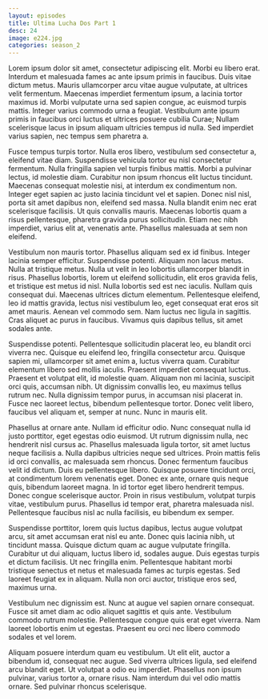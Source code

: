 ```yaml
---
layout: episodes
title: Ultima Lucha Dos Part 1
desc: 24
image: e224.jpg
categories: season_2
---
```




Lorem ipsum dolor sit amet, consectetur adipiscing elit. Morbi eu libero erat. Interdum et malesuada fames ac ante ipsum primis in faucibus. Duis vitae dictum metus. Mauris ullamcorper arcu vitae augue vulputate, at ultrices velit fermentum. Maecenas imperdiet fermentum ipsum, a lacinia tortor maximus id. Morbi vulputate urna sed sapien congue, ac euismod turpis mattis. Integer varius commodo urna a feugiat. Vestibulum ante ipsum primis in faucibus orci luctus et ultrices posuere cubilia Curae; Nullam scelerisque lacus in ipsum aliquam ultricies tempus id nulla. Sed imperdiet varius sapien, nec tempus sem pharetra a.

Fusce tempus turpis tortor. Nulla eros libero, vestibulum sed consectetur a, eleifend vitae diam. Suspendisse vehicula tortor eu nisl consectetur fermentum. Nulla fringilla sapien vel turpis finibus mattis. Morbi a pulvinar lectus, id molestie diam. Curabitur non ipsum rhoncus elit luctus tincidunt. Maecenas consequat molestie nisi, at interdum ex condimentum non. Integer eget sapien ac justo lacinia tincidunt vel et sapien. Donec nisl nisl, porta sit amet dapibus non, eleifend sed massa. Nulla blandit enim nec erat scelerisque facilisis. Ut quis convallis mauris. Maecenas lobortis quam a risus pellentesque, pharetra gravida purus sollicitudin. Etiam nec nibh imperdiet, varius elit at, venenatis ante. Phasellus malesuada at sem non eleifend.

Vestibulum non mauris tortor. Phasellus aliquam sed ex id finibus. Integer lacinia semper efficitur. Suspendisse potenti. Aliquam non lacus metus. Nulla at tristique metus. Nulla ut velit in leo lobortis ullamcorper blandit in risus. Phasellus lobortis, lorem ut eleifend sollicitudin, elit eros gravida felis, et tristique est metus id nisl. Nulla lobortis sed est nec iaculis. Nullam quis consequat dui. Maecenas ultrices dictum elementum. Pellentesque eleifend, leo id mattis gravida, lectus nisi vestibulum leo, eget consequat erat eros sit amet mauris. Aenean vel commodo sem. Nam luctus nec ligula in sagittis. Cras aliquet ac purus in faucibus. Vivamus quis dapibus tellus, sit amet sodales ante.

Suspendisse potenti. Pellentesque sollicitudin placerat leo, eu blandit orci viverra nec. Quisque eu eleifend leo, fringilla consectetur arcu. Quisque sapien mi, ullamcorper sit amet enim a, luctus viverra quam. Curabitur elementum libero sed mollis iaculis. Praesent imperdiet consequat luctus. Praesent et volutpat elit, id molestie quam. Aliquam non mi lacinia, suscipit orci quis, accumsan nibh. Ut dignissim convallis leo, eu maximus tellus rutrum nec. Nulla dignissim tempor purus, in accumsan nisi placerat in. Fusce nec laoreet lectus, bibendum pellentesque tortor. Donec velit libero, faucibus vel aliquam et, semper at nunc. Nunc in mauris elit.

Phasellus at ornare ante. Nullam id efficitur odio. Nunc consequat nulla id justo porttitor, eget egestas odio euismod. Ut rutrum dignissim nulla, nec hendrerit nisl cursus ac. Phasellus malesuada ligula tortor, sit amet luctus neque facilisis a. Nulla dapibus ultricies neque sed ultrices. Proin mattis felis id orci convallis, ac malesuada sem rhoncus. Donec fermentum faucibus velit id dictum. Duis eu pellentesque libero. Quisque posuere tincidunt orci, at condimentum lorem venenatis eget. Donec ex ante, ornare quis neque quis, bibendum laoreet magna. In id tortor eget libero hendrerit tempus. Donec congue scelerisque auctor. Proin in risus vestibulum, volutpat turpis vitae, vestibulum purus. Phasellus id tempor erat, pharetra malesuada nisl. Pellentesque faucibus nisl ac nulla facilisis, eu bibendum ex semper.

Suspendisse porttitor, lorem quis luctus dapibus, lectus augue volutpat arcu, sit amet accumsan erat nisl eu ante. Donec quis lacinia nibh, ut tincidunt massa. Quisque dictum quam ac augue vulputate fringilla. Curabitur ut dui aliquam, luctus libero id, sodales augue. Duis egestas turpis et dictum facilisis. Ut nec fringilla enim. Pellentesque habitant morbi tristique senectus et netus et malesuada fames ac turpis egestas. Sed laoreet feugiat ex in aliquam. Nulla non orci auctor, tristique eros sed, maximus urna.

Vestibulum nec dignissim est. Nunc at augue vel sapien ornare consequat. Fusce sit amet diam ac odio aliquet sagittis et quis ante. Vestibulum commodo rutrum molestie. Pellentesque congue quis erat eget viverra. Nam laoreet lobortis enim ut egestas. Praesent eu orci nec libero commodo sodales et vel lorem.

Aliquam posuere interdum quam eu vestibulum. Ut elit elit, auctor a bibendum id, consequat nec augue. Sed viverra ultrices ligula, sed eleifend arcu blandit eget. Ut volutpat a odio eu imperdiet. Phasellus non ipsum pulvinar, varius tortor a, ornare risus. Nam interdum dui vel odio mattis ornare. Sed pulvinar rhoncus scelerisque.
